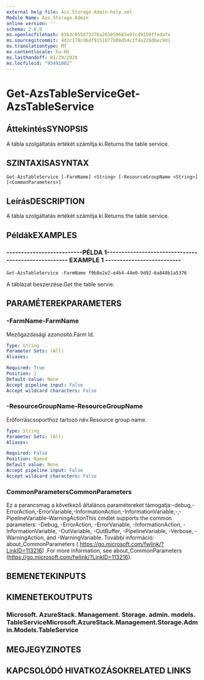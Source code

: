 ```yaml
---
external help file: Azs.Storage.Admin-help.xml
Module Name: Azs.Storage.Admin
online version: ''
schema: 2.0.0
ms.openlocfilehash: 01b3c055873276a265859683e07cd9150ffedafe
ms.sourcegitcommit: 4d2c178cd6df9151877b08d54c1f4a228dbec9d1
ms.translationtype: MT
ms.contentlocale: hu-HU
ms.lasthandoff: 01/29/2020
ms.locfileid: "93491802"
---
```

# <span data-ttu-id="1857c-101">Get-AzsTableService</span><span class="sxs-lookup"><span data-stu-id="1857c-101">Get-AzsTableService</span></span>

## <span data-ttu-id="1857c-102">Áttekintés</span><span class="sxs-lookup"><span data-stu-id="1857c-102">SYNOPSIS</span></span>
<span data-ttu-id="1857c-103">A tábla szolgáltatás értékét számítja ki.</span><span class="sxs-lookup"><span data-stu-id="1857c-103">Returns the table service.</span></span>

## <span data-ttu-id="1857c-104">SZINTAXISA</span><span class="sxs-lookup"><span data-stu-id="1857c-104">SYNTAX</span></span>

```
Get-AzsTableService [-FarmName] <String> [-ResourceGroupName <String>] [<CommonParameters>]
```

## <span data-ttu-id="1857c-105">Leírás</span><span class="sxs-lookup"><span data-stu-id="1857c-105">DESCRIPTION</span></span>
<span data-ttu-id="1857c-106">A tábla szolgáltatás értékét számítja ki.</span><span class="sxs-lookup"><span data-stu-id="1857c-106">Returns the table service.</span></span>

## <span data-ttu-id="1857c-107">Példák</span><span class="sxs-lookup"><span data-stu-id="1857c-107">EXAMPLES</span></span>

### <span data-ttu-id="1857c-108">--------------------------PÉLDA 1--------------------------</span><span class="sxs-lookup"><span data-stu-id="1857c-108">-------------------------- EXAMPLE 1 --------------------------</span></span>
```
Get-AzsTableService -FarmName f9b8e2e2-e4b4-44e0-9d92-6a848b1a5376
```

<span data-ttu-id="1857c-109">A táblázat beszerzése.</span><span class="sxs-lookup"><span data-stu-id="1857c-109">Get the table servie.</span></span>

## <span data-ttu-id="1857c-110">PARAMÉTEREK</span><span class="sxs-lookup"><span data-stu-id="1857c-110">PARAMETERS</span></span>

### <span data-ttu-id="1857c-111">-FarmName</span><span class="sxs-lookup"><span data-stu-id="1857c-111">-FarmName</span></span>
<span data-ttu-id="1857c-112">Mezőgazdasági azonosító.</span><span class="sxs-lookup"><span data-stu-id="1857c-112">Farm Id.</span></span>

```yaml
Type: String
Parameter Sets: (All)
Aliases: 

Required: True
Position: 1
Default value: None
Accept pipeline input: False
Accept wildcard characters: False
```

### <span data-ttu-id="1857c-113">-ResourceGroupName</span><span class="sxs-lookup"><span data-stu-id="1857c-113">-ResourceGroupName</span></span>
<span data-ttu-id="1857c-114">Erőforráscsoporthoz tartozó név.</span><span class="sxs-lookup"><span data-stu-id="1857c-114">Resource group name.</span></span>

```yaml
Type: String
Parameter Sets: (All)
Aliases: 

Required: False
Position: Named
Default value: None
Accept pipeline input: False
Accept wildcard characters: False
```

### <span data-ttu-id="1857c-115">CommonParameters</span><span class="sxs-lookup"><span data-stu-id="1857c-115">CommonParameters</span></span>
<span data-ttu-id="1857c-116">Ez a parancsmag a következő általános paramétereket támogatja:-debug,-ErrorAction,-ErrorVariable,-InformationAction,-InformationVariable,-,-PipelineVariable-WarningAction</span><span class="sxs-lookup"><span data-stu-id="1857c-116">This cmdlet supports the common parameters: -Debug, -ErrorAction, -ErrorVariable, -InformationAction, -InformationVariable, -OutVariable, -OutBuffer, -PipelineVariable, -Verbose, -WarningAction, and -WarningVariable.</span></span> <span data-ttu-id="1857c-117">További információ: about_CommonParameters ( https://go.microsoft.com/fwlink/?LinkID=113216) .</span><span class="sxs-lookup"><span data-stu-id="1857c-117">For more information, see about_CommonParameters (https://go.microsoft.com/fwlink/?LinkID=113216).</span></span>

## <span data-ttu-id="1857c-118">BEMENETEK</span><span class="sxs-lookup"><span data-stu-id="1857c-118">INPUTS</span></span>

## <span data-ttu-id="1857c-119">KIMENETEK</span><span class="sxs-lookup"><span data-stu-id="1857c-119">OUTPUTS</span></span>

### <span data-ttu-id="1857c-120">Microsoft. AzureStack. Management. Storage. admin. models. TableService</span><span class="sxs-lookup"><span data-stu-id="1857c-120">Microsoft.AzureStack.Management.Storage.Admin.Models.TableService</span></span>

## <span data-ttu-id="1857c-121">MEGJEGYZI</span><span class="sxs-lookup"><span data-stu-id="1857c-121">NOTES</span></span>

## <span data-ttu-id="1857c-122">KAPCSOLÓDÓ HIVATKOZÁSOK</span><span class="sxs-lookup"><span data-stu-id="1857c-122">RELATED LINKS</span></span>

